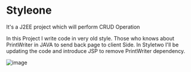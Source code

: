 # Styleone
It's a J2EE project which will perform CRUD Operation

In this Project I write code in very old style. Those who knows about PrintWriter in JAVA to send back page to client Side. In Styletwo I'll be updating the code and introduce JSP to remove PrintWriter dependency.

![image](https://user-images.githubusercontent.com/112020385/218235072-1839fd5f-f3df-41d5-b899-b9784fa9a8ab.png)
